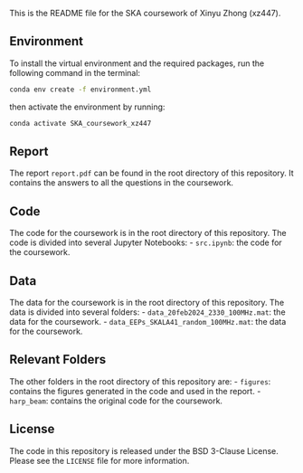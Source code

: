 This is the README file for the SKA coursework of Xinyu Zhong (xz447).

## Environment
To install the virtual environment and the required packages, run the following command in the terminal:

```bash
conda env create -f environment.yml
```

then activate the environment by running:

```bash
conda activate SKA_coursework_xz447
```

## Report
The report `report.pdf` can be found in the root directory of this repository. It contains the answers to all the questions in the coursework.

## Code
The code for the coursework is in the root directory of this repository. The code is divided into several Jupyter Notebooks:
    - `src.ipynb`: the code for the coursework.

## Data

The data for the coursework is in the root directory of this repository. The data is divided into several folders:
    - `data_20feb2024_2330_100MHz.mat`: the data for the coursework.
    - `data_EEPs_SKALA41_random_100MHz.mat`: the data for the coursework.

## Relevant Folders
The other folders in the root directory of this repository are:
    - `figures`: contains the figures generated in the code and used in the report.
    - `harp_beam`: contains the original code for the coursework.

## License
The code in this repository is released under the BSD 3-Clause License. Please see the `LICENSE` file for more information.
